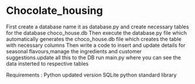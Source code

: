 # Chocolate_housing
First create a database name it as database.py and create necessary tables for the database choco_house.db 
Then execute the database.py file which automatically generates the choco_house.db file which creates the table with necessary columns 
Then write a code to insert and update details for seasonal flavours,manage the ingredients and customer suggestions.update all this to the DB
run main.py where you can see the data insterted to respective tables

Requirements :
Python updated version 
SQLite python standard library

